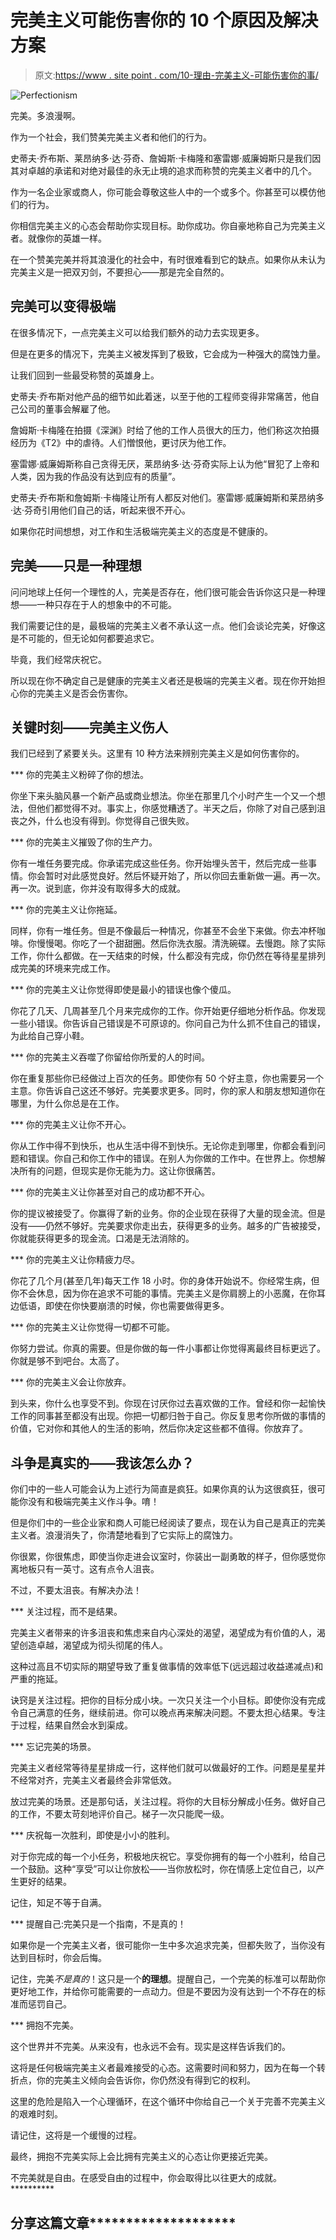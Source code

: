# 完美主义可能伤害你的 10 个原因及解决方案

> 原文:[https://www . site point . com/10-理由-完美主义-可能伤害你的事/](https://www.sitepoint.com/10-reasons-perfectionism-could-be-hurting-you-what-to-do-about-it/)

![Perfectionism](../Images/1ca465766db4341c1691570574bbf827.png)

完美。多浪漫啊。

作为一个社会，我们赞美完美主义者和他们的行为。

史蒂夫·乔布斯、莱昂纳多·达·芬奇、詹姆斯·卡梅隆和塞雷娜·威廉姆斯只是我们因其对卓越的承诺和对绝对最佳的永无止境的追求而称赞的完美主义者中的几个。

作为一名企业家或商人，你可能会尊敬这些人中的一个或多个。你甚至可以模仿他们的行为。

你相信完美主义的心态会帮助你实现目标。助你成功。你自豪地称自己为完美主义者。就像你的英雄一样。

在一个赞美完美并将其浪漫化的社会中，有时很难看到它的缺点。如果你从未认为完美主义是一把双刃剑，不要担心——那是完全自然的。

## 完美可以变得极端

在很多情况下，一点完美主义可以给我们额外的动力去实现更多。

但是在更多的情况下，完美主义被发挥到了极致，它会成为一种强大的腐蚀力量。

让我们回到一些最受称赞的英雄身上。

史蒂夫·乔布斯对他产品的细节如此着迷，以至于他的工程师变得非常痛苦，他自己公司的董事会解雇了他。

詹姆斯·卡梅隆在拍摄《深渊》时给了他的工作人员很大的压力，他们称这次拍摄经历为《T2》中的虐待。人们憎恨他，更讨厌为他工作。

塞雷娜·威廉姆斯称自己贪得无厌，莱昂纳多·达·芬奇实际上认为他“冒犯了上帝和人类，因为我的作品没有达到应有的质量”。

史蒂夫·乔布斯和詹姆斯·卡梅隆让所有人都反对他们。塞雷娜·威廉姆斯和莱昂纳多·达·芬奇引用他们自己的话，听起来很不开心。

如果你花时间想想，对工作和生活极端完美主义的态度是不健康的。

## 完美——只是一种理想

问问地球上任何一个理性的人，完美是否存在，他们很可能会告诉你这只是一种理想——一种只存在于人的想象中的不可能。

我们需要记住的是，最极端的完美主义者不承认这一点。他们会谈论完美，好像这是不可能的，但无论如何都要追求它。

毕竟，我们经常庆祝它。

所以现在你不确定自己是健康的完美主义者还是极端的完美主义者。现在你开始担心你的完美主义是否会伤害你。

## 关键时刻——完美主义伤人

我们已经到了紧要关头。这里有 10 种方法来辨别完美主义是如何伤害你的。

***   你的完美主义粉碎了你的想法。

你坐下来头脑风暴一个新产品或商业想法。你坐在那里几个小时产生一个又一个想法，但他们都觉得不对。事实上，你感觉糟透了。半天之后，你除了对自己感到沮丧之外，什么也没有得到。你觉得自己很失败。

***   你的完美主义摧毁了你的生产力。

你有一堆任务要完成。你承诺完成这些任务。你开始埋头苦干，然后完成一些事情。你会暂时对此感觉良好。然后怀疑开始了，所以你回去重新做一遍。再一次。再一次。说到底，你并没有取得多大的成就。

***   你的完美主义让你拖延。

同样，你有一堆任务。但是不像最后一种情况，你甚至不会坐下来做。你去冲杯咖啡。你慢慢喝。你吃了一个甜甜圈。然后你洗衣服。清洗碗碟。去慢跑。除了实际工作，你什么都做。在一天结束的时候，什么都没有完成，你仍然在等待星星排列成完美的环境来完成工作。

***   你的完美主义让你觉得即使是最小的错误也像个傻瓜。

你花了几天、几周甚至几个月来完成你的工作。你开始更仔细地分析作品。你发现一些小错误。你告诉自己错误是不可原谅的。你问自己为什么抓不住自己的错误，为此给自己穿小鞋。

***   你的完美主义吞噬了你留给你所爱的人的时间。

你在重复那些你已经做过上百次的任务。即使你有 50 个好主意，你也需要另一个主意。你告诉自己这还不够好。完美要求更多。同时，你的家人和朋友想知道你在哪里，为什么你总是在工作。

***   你的完美主义让你不开心。

你从工作中得不到快乐，也从生活中得不到快乐。无论你走到哪里，你都会看到问题和错误。你自己和你工作中的错误。在别人为你做的工作中。在世界上。你想解决所有的问题，但现实是你无能为力。这让你很痛苦。

***   你的完美主义让你甚至对自己的成功都不开心。

你的提议被接受了。你赢得了新的业务。你的企业现在获得了大量的现金流。但是没有——仍然不够好。完美要求你走出去，获得更多的业务。越多的广告被接受，你就能获得更多的现金流。口渴是无法消除的。

***   你的完美主义让你精疲力尽。

你花了几个月(甚至几年)每天工作 18 小时。你的身体开始说不。你经常生病，但你不会休息，因为你在追求不可能的事情。完美主义是你肩膀上的小恶魔，在你耳边低语，即使在你快要崩溃的时候，你也需要做得更多。

***   你的完美主义让你觉得一切都不可能。

你努力尝试。你真的需要。但是你做的每一件小事都让你觉得离最终目标更远了。你就是够不到吧台。太高了。

***   你的完美主义会让你放弃。

到头来，你什么也享受不到。你现在讨厌你过去喜欢做的工作。曾经和你一起愉快工作的同事甚至都没有出现。你把一切都归咎于自己。你反复思考你所做的事情的价值，它对你和其他人的生活的影响，然后你决定这些都不值得。你放弃了。

## 斗争是真实的——我该怎么办？

你们中的一些人可能会认为上述行为简直是疯狂。如果你真的认为这很疯狂，很可能你没有和极端完美主义作斗争。唷！

但是你们中的一些企业家和商人可能已经阅读了要点，现在认为自己是真正的完美主义者。浪漫消失了，你清楚地看到了它实际上的腐蚀力。

你很累，你很焦虑，即使当你走进会议室时，你装出一副勇敢的样子，但你感觉你离地板只有一英寸。这有点令人沮丧。

不过，不要太沮丧。有解决办法！

***   关注过程，而不是结果。

完美主义者带来的许多沮丧和焦虑来自内心深处的渴望，渴望成为有价值的人，渴望创造卓越，渴望成为彻头彻尾的伟人。

这种过高且不切实际的期望导致了重复做事情的效率低下(远远超过收益递减点)和严重的拖延。

诀窍是关注过程。把你的目标分成小块。一次只关注一个小目标。即使你没有完成令自己满意的任务，继续前进。你可以晚点再来解决问题。不要太担心结果。专注于过程，结果自然会水到渠成。

***   忘记完美的场景。

完美主义者经常等待星星排成一行，这样他们就可以做最好的工作。问题是星星并不经常对齐，完美主义者最终会非常低效。

放过完美的场景。还是那句话，关注过程。将你的大目标分解成小任务。做好自己的工作，不要太苛刻地评价自己。梯子一次只能爬一级。

***   庆祝每一次胜利，即使是小小的胜利。

对于你完成的每一个小任务，积极地庆祝它。享受你拥有的每一个小胜利，给自己一个鼓励。这种“享受”可以让你放松——当你放松时，你在情感上定位自己，以产生更好的结果。

记住，知足不等于自满。

***   提醒自己:完美只是一个指南，不是真的！

如果你是一个完美主义者，很可能你一生中多次追求完美，但都失败了，当你没有达到目标时，你会后悔。

记住，完美*不是真的*！这只是一个**的理想**。提醒自己，一个完美的标准可以帮助你更好地工作，并给你可能需要的一点动力。但是不要因为没有达到一个不存在的标准而惩罚自己。

***   拥抱不完美。

这个世界并不完美。从来没有，也永远不会有。现实是这样告诉我们的。

这将是任何极端完美主义者最难接受的心态。这需要时间和努力，因为在每一个转折点，你的完美主义倾向会告诉你，你仍然没有得到它的权利。

这里的危险是陷入一个心理循环，在这个循环中你给自己一个关于完善不完美主义的艰难时刻。

请记住，这将是一个缓慢的过程。

最终，拥抱不完美实际上会比拥有完美主义的心态让你更接近完美。

不完美就是自由。在感受自由的过程中，你会取得比以往更大的成就。********** 

## ******分享这篇文章**************************
